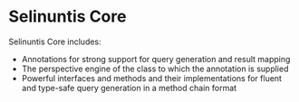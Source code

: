 # Selinuntis Core

Selinuntis Core includes:  
- Annotations for strong support for query generation and result mapping
- The perspective engine of the class to which the annotation is supplied
- Powerful interfaces and methods and their implementations for fluent and type-safe query generation in a method chain format

